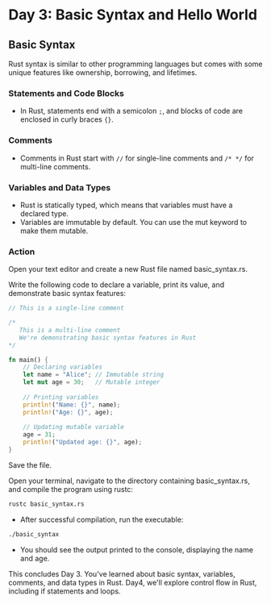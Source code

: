 # Day 3: Basic Syntax and Hello World

## Basic Syntax
Rust syntax is similar to other programming languages but comes with some unique features like ownership, borrowing, and lifetimes.

### Statements and Code Blocks
* In Rust, statements end with a semicolon `;`, and blocks of code are enclosed in curly braces `{}`.

### Comments
* Comments in Rust start with `//` for single-line comments and `/* */` for multi-line comments.

### Variables and Data Types
* Rust is statically typed, which means that variables must have a declared type.
* Variables are immutable by default. You can use the mut keyword to make them mutable.

### Action
Open your text editor and create a new Rust file named basic_syntax.rs.

Write the following code to declare a variable, print its value, and demonstrate basic syntax features:

```rust
// This is a single-line comment

/* 
   This is a multi-line comment
   We're demonstrating basic syntax features in Rust
*/

fn main() {
    // Declaring variables
    let name = "Alice"; // Immutable string
    let mut age = 30;   // Mutable integer
    
    // Printing variables
    println!("Name: {}", name);
    println!("Age: {}", age);
    
    // Updating mutable variable
    age = 31;
    println!("Updated age: {}", age);
}
```
Save the file.

Open your terminal, navigate to the directory containing basic_syntax.rs, and compile the program using rustc:

```bash
rustc basic_syntax.rs
```
* After successful compilation, run the executable:
```bash
./basic_syntax
```
* You should see the output printed to the console, displaying the name and age.

This concludes Day 3. You've learned about basic syntax, variables, comments, and data types in Rust. Day4, we'll explore control flow in Rust, including if statements and loops.